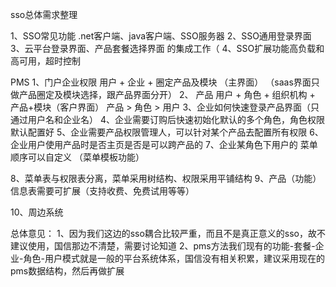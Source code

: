sso总体需求整理

1、SSO常见功能 .net客户端、java客户端、SSO服务器
2、SSO通用登录界面
3、云平台登录界面、产品套餐选择界面 的集成工作（
4、SSO扩展功能高负载和高可用，超时控制



PMS
1、门户企业权限   用户 + 企业 + 圈定产品及模块   （主界面）   （saas界面只做产品圈定及模块选择，跟产品界面分开）
2、 产品  用户 + 角色 + 组织机构 + 产品+模块（客户界面）
    产品 > 角色 > 用户 
3、企业如何快速登录产品界面（只通过用户名和企业名）
4、企业需要订购后快速初始化默认的多个角色，角色权限默认配置好
5、企业需要产品权限管理人，可以针对某个产品去配置所有权限
6、企业用户使用产品时是否主页是否是可以跨产品的
7、企业某角色下用户的 菜单顺序可以自定义 （菜单模板功能）

8、菜单表与权限表分离，菜单采用树结构、权限采用平铺结构
9、产品（功能）信息表需要可扩展（支持收费、免费试用等等）

10、周边系统

总体意见：
1、因为我们这边的sso耦合比较严重，而且不是真正意义的sso，故不建议使用，国信那边不清楚，需要讨论知道
2、pms方法我们现有的功能-套餐-企业-角色-用户模式就是一般的平台系统体系，国信没有相关积累，建议采用现在的pms数据结构，然后再做扩展